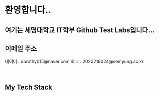 ### <h1>환영합니다..</h1>

<h2>여기는 세명대학교 IT학부 Github Test Labs입니다...</h2>

<p>
  
  <h2>이메일 주소</H2>
      </h2> 네이버 : dorothy015@naver.com</h2
      </h2>  학교 : 2020219024@semyung.ac.kr</h2>
      
  
</p>

<br />
<h2> My Tech Stack</h2>
